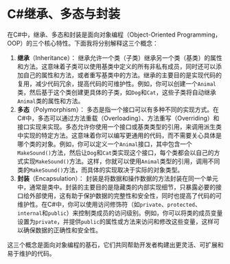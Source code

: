 # C#继承、多态与封装

在C#中，继承、多态和封装是面向对象编程（Object-Oriented Programming，OOP）的三个核心特性。下面我将分别解释这三个概念：

1. **继承**（Inheritance）：
   继承允许一个类（子类）继承另一个类（基类）的属性和方法。这意味着子类可以使用基类中定义的所有非私有成员，同时还可以添加自己的属性和方法，或者重写基类中的方法。继承的主要目的是实现代码的复用，减少代码冗余，提高代码的可维护性。例如，你可以创建一个`Animal`类，然后基于这个类创建更具体的子类，如`Dog`和`Cat`，这些子类将自动继承`Animal`类的属性和方法。
2. **多态**（Polymorphism）：
   多态是指一个接口可以有多种不同的实现方式。在C#中，多态可以通过方法重载（Overloading）、方法重写（Overriding）和接口实现来实现。多态允许你使用一个接口或基类类型的引用，来调用派生类中实现的特定方法。这意味着你可以编写更通用的代码，而不需要关心具体是哪个类的对象。例如，你可以定义一个`Animal`接口，其中包含一个`MakeSound()`方法，然后让`Dog`和`Cat`类实现这个接口，每个类都会以自己的方式实现`MakeSound()`方法。这样，你就可以使用`Animal`类型的引用，调用不同类的`MakeSound()`方法，而具体的实现取决于实际的对象类型。
3. **封装**（Encapsulation）：
   封装是将数据和操作数据的方法封装在同一个单元中，通常是类中。封装的主要目的是隐藏类的内部实现细节，只暴露必要的接口给外部使用，这有助于保护数据的完整性和安全性，同时也提高了代码的可维护性。在C#中，你可以使用访问修饰符（如`private`、`protected`、`internal`和`public`）来控制类成员的访问级别。例如，你可以将类的成员变量设置为`private`，并提供`public`的属性或方法来访问和修改这些变量，这样可以确保数据的正确性和安全性。

这三个概念是面向对象编程的基石，它们共同帮助开发者构建出更灵活、可扩展和易于维护的代码。